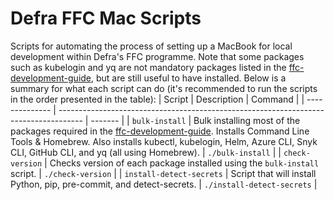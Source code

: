 # Defra FFC Mac Scripts
Scripts for automating the process of setting up a MacBook for local development within Defra's FFC programme. Note that some packages such as kubelogin and yq are not mandatory packages listed in the [ffc-development-guide](https://github.com/DEFRA/ffc-development-guide/blob/main/docs/local-development-setup/index.md), but are still useful to have installed. Below is a summary for what each script can do (it's recommended to run the scripts in the order presented in the table):
| Script | Description | Command |
| -------------- | ------------------------------------------------------------------------------------ | ------- |
| `bulk-install` | Bulk installing most of the packages required in the [ffc-development-guide](https://github.com/DEFRA/ffc-development-guide/blob/main/docs/local-development-setup/index.md). Installs Command Line Tools & Homebrew. Also installs kubectl, kubelogin, Helm, Azure CLI, Snyk CLI, GitHub CLI, and yq (all using Homebrew).  | `./bulk-install` |
| `check-version` | Checks version of each package installed using the `bulk-install` script. | `./check-version` |
| `install-detect-secrets` | Script that will install Python, pip, pre-commit, and detect-secrets. | `./install-detect-secrets` |

